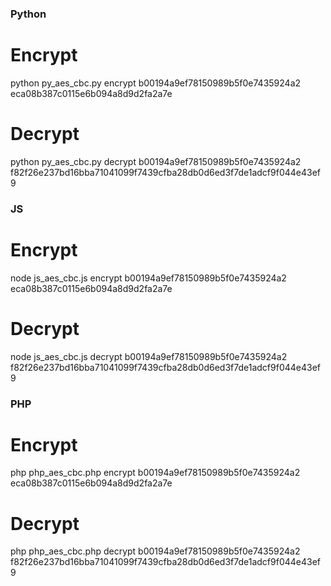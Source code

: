### Python 

# Encrypt
python py_aes_cbc.py encrypt b00194a9ef78150989b5f0e7435924a2 eca08b387c0115e6b094a8d9d2fa2a7e
# Decrypt
python py_aes_cbc.py decrypt b00194a9ef78150989b5f0e7435924a2 f82f26e237bd16bba71041099f7439cfba28db0d6ed3f7de1adcf9f044e43ef9

### JS 

# Encrypt
node js_aes_cbc.js encrypt b00194a9ef78150989b5f0e7435924a2 eca08b387c0115e6b094a8d9d2fa2a7e
# Decrypt
node js_aes_cbc.js decrypt b00194a9ef78150989b5f0e7435924a2 f82f26e237bd16bba71041099f7439cfba28db0d6ed3f7de1adcf9f044e43ef9

### PHP

# Encrypt
php php_aes_cbc.php encrypt b00194a9ef78150989b5f0e7435924a2 eca08b387c0115e6b094a8d9d2fa2a7e
# Decrypt
php php_aes_cbc.php decrypt b00194a9ef78150989b5f0e7435924a2 f82f26e237bd16bba71041099f7439cfba28db0d6ed3f7de1adcf9f044e43ef9